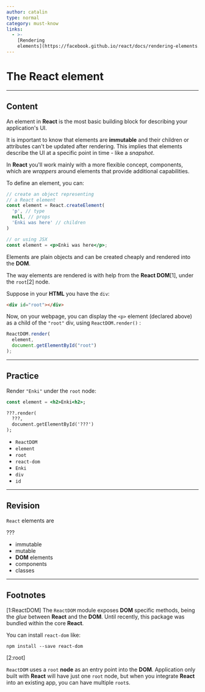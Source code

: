 ```yaml
---
author: catalin
type: normal
category: must-know
links:
  - >-
    [Rendering
    elements](https://facebook.github.io/react/docs/rendering-elements.html){website}
---
```


# The React element


---

## Content

An element in **React** is the most basic building block for describing your application's UI.

It is important to know that elements are **immutable** and their children or attributes can't be updated after rendering. This implies that elements describe the UI at a specific point in time - like a *snapshot*.

In **React** you'll work mainly with a more flexible concept, components, which are *wrappers* around elements that provide additional capabilities.

To define an element, you can:

```jsx
// create an object representing
// a React element
const element = React.createElement(
  'p', // type
  null, // props
  'Enki was here' // children
)

// or using JSX
const element = <p>Enki was here</p>;
```

Elements are plain objects and can be created cheaply and rendered into the **DOM**.

The way elements are rendered is with help from the **React DOM**[1], under the `root`[2] node.

Suppose in your **HTML** you have the `div`:

```html
<div id="root"></div>
```

Now, on your webpage, you can display the `<p>` element (declared above) as a child of the `"root"` div, using `ReactDOM.render()` :

```jsx
ReactDOM.render(
  element,
  document.getElementById("root")
);
```


---

## Practice

Render `"Enki"` under the `root` node:

```jsx
const element = <h2>Enki<h2>;

???.render(
  ???,
  document.getElementById('???')
);
```

- `ReactDOM`
- `element`
- `root`
- `react-dom`
- `Enki`
- `div`
- `id`


---

## Revision

`React` elements are

???

- immutable
- mutable
- **DOM** elements
- components
- classes


---

## Footnotes

[1:ReactDOM]
The `ReactDOM` module exposes **DOM** specific methods, being the *glue* between **React** and the **DOM**. Until recently, this package was bundled within the core **React**.

You can install `react-dom` like:

```plain-text
npm install --save react-dom
```

[2:root]

`ReactDOM` uses a `root` **node** as an entry point into the **DOM**.
Application only built with **React** will have just one `root` node, but when you integrate **React** into an existing app, you can have multiple `root`s.
